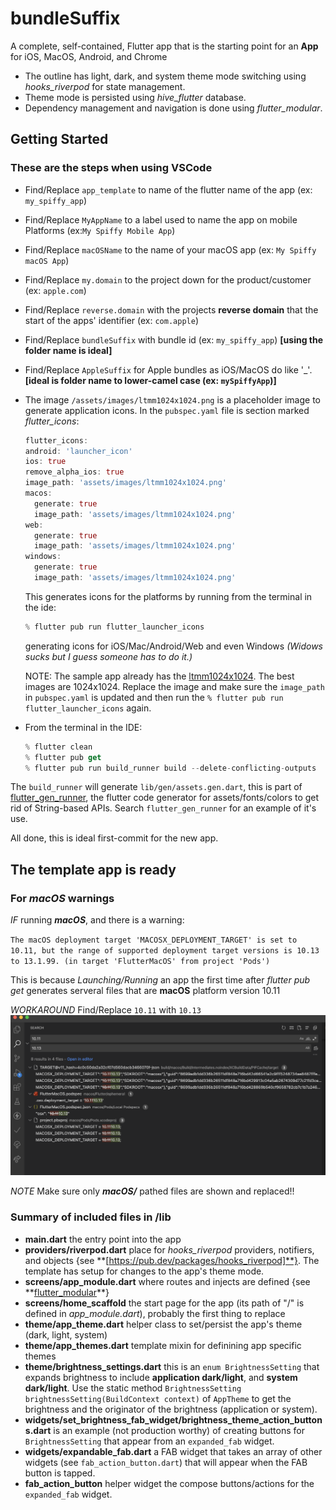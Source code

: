# bundleSuffix

A complete, self-contained, Flutter app that is the starting point for an **App** for iOS, MacOS, Android, and Chrome

- The outline has light, dark, and system theme mode switching using *hooks_riverpod* for state management.
- Theme mode is persisted using *hive_flutter* database.
- Dependency management and navigation is done using *flutter_modular*.

## Getting Started

### These are the steps when using VSCode

- Find/Replace `app_template` to name of the flutter name of the app (ex: `my_spiffy_app`)
- Find/Replace `MyAppName` to a label used to name the app on mobile Platforms (ex:`My Spiffy Mobile App`)
- Find/Replace `macOSName` to the name of your macOS app (ex: `My Spiffy macOS App`)
- Find/Replace `my.domain` to the project down for the product/customer (ex: `apple.com`)
- Find/Replace `reverse.domain` with the projects **reverse domain** that the start of the apps' identifier (ex: `com.apple`)
- Find/Replace `bundleSuffix` with bundle id (ex: `my_spiffy_app`) **[using the folder name is ideal]**
- Find/Replace `AppleSuffix` for Apple bundles as iOS/MacOS do like '_'. **[ideal is folder name to lower-camel case (ex: `mySpiffyApp`)]**
- The image `/assets/images/ltmm1024x1024.png` is a placeholder image to generate application icons. In the `pubspec.yaml` file is section marked *flutter_icons*:

  ```dart
  flutter_icons:
  android: 'launcher_icon'
  ios: true
  remove_alpha_ios: true
  image_path: 'assets/images/ltmm1024x1024.png'
  macos:
    generate: true
    image_path: 'assets/images/ltmm1024x1024.png'
  web:
    generate: true
    image_path: 'assets/images/ltmm1024x1024.png'
  windows:
    generate: true
    image_path: 'assets/images/ltmm1024x1024.png'

  ```

  This generates icons for the platforms by running from the terminal in the ide:

  ```dart
  % flutter pub run flutter_launcher_icons
  ```

  generating icons for iOS/Mac/Android/Web and even Windows *(Widows sucks but I guess someone has to do it.)*

  NOTE: The sample app already has the [ltmm1024x1024](assets/images/ltmm1024x1024.png). The best images are 1024x1024. Replace the image and make sure the `image_path` in `pubspec.yaml` is updated and then run the `% flutter pub run flutter_launcher_icons` again.

- From the terminal in the IDE:

  ```dart
  % flutter clean
  % flutter pub get
  % flutter pub run build_runner build --delete-conflicting-outputs
  ```

The `build_runner` will generate `lib/gen/assets.gen.dart`, this is part of [flutter_gen_runner](https://pub.dev/packages/flutter_gen_runner), the flutter code generator for assets/fonts/colors to get rid of String-based APIs. Search `flutter_gen_runner` for an example of it's use.

All done, this is ideal first-commit for the new app.

## The template app is ready

### For ***macOS*** warnings

*IF* running ***macOS***, and there is a warning:

`The macOS deployment target 'MACOSX_DEPLOYMENT_TARGET' is set to 10.11, but the range of supported deployment target versions is 10.13 to 13.1.99. (in target 'FlutterMacOS' from project 'Pods')`

This is because *Launching/Running* an app the first time after *flutter pub get* generates serveral files that are **macOS** platform version 10.11

*WORKAROUND* Find/Replace `10.11` with `10.13` ![Only for macos path-ed files](/README/mac_os_deployment_target_workaround.png)

*NOTE* Make sure only ***macOS/*** pathed files are shown and replaced!!

### Summary of included files in /lib

- **main.dart** the entry point into the app
- **providers/riverpod.dart** place for *hooks_riverpod* providers, notifiers, and objects {see **[https://pub.dev/packages/hooks_riverpod]**}. The template has setup for changes to the app's theme mode.
- **screens/app_module.dart** where routes and injects are defined {see **[flutter_modular]([https:www.cnn.com](https://pub.dev/packages/flutter_modular))**}
- **screens/home_scaffold** the start page for the app (its path of "/" is defined in *app_module.dart*), probably the first thing to replace
- **theme/app_theme.dart** helper class to set/persist the app's theme (dark, light, system)
- **theme/app_themes.dart** template mixin for definining app specific themes
- **theme/brightness_settings.dart** this is an `enum BrightnessSetting` that expands brightness to include **application dark/light**, and **system dark/light**. Use the static method `BrightnessSetting brightnessSetting(BuildContext context)` of `AppTheme` to get the brightness and the originator of the brightness (application or system).
- **widgets/set_brightness_fab_widget/brightness_theme_action_buttons.dart** is an example (not production worthy) of creating buttons for `BrightnessSetting` that appear from an `expanded_fab` widget.
- **widgets/expandable_fab.dart** a FAB widget that takes an array of other widgets (see `fab_action_button.dart`) that will appear when the FAB button is tapped.
- **fab_action_button** helper widget the compose buttons/actions for the `expanded_fab` widget.
